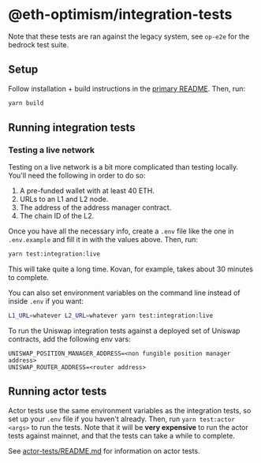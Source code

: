 # @eth-optimism/integration-tests

Note that these tests are ran against the legacy system, see `op-e2e` for
the bedrock test suite.

## Setup

Follow installation + build instructions in the [primary README](../README.md).
Then, run:

```bash
yarn build
```

## Running integration tests

### Testing a live network

Testing on a live network is a bit more complicated than testing locally. You'll need the following in order to do so:

1. A pre-funded wallet with at least 40 ETH.
2. URLs to an L1 and L2 node.
3. The address of the address manager contract.
4. The chain ID of the L2.

Once you have all the necessary info, create a `.env` file like the one in `.env.example` and fill it in with the values above. Then, run:

```bash
yarn test:integration:live
```

This will take quite a long time. Kovan, for example, takes about 30 minutes to complete.

You can also set environment variables on the command line instead of inside `.env` if you want:

```bash
L1_URL=whatever L2_URL=whatever yarn test:integration:live
```

To run the Uniswap integration tests against a deployed set of Uniswap contracts, add the following env vars:

```
UNISWAP_POSITION_MANAGER_ADDRESS=<non fungible position manager address>
UNISWAP_ROUTER_ADDRESS=<router address>
```


## Running actor tests

Actor tests use the same environment variables as the integration tests, so set up your `.env` file if you haven't
already. Then, run `yarn test:actor <args>` to run the tests. Note that it will be **very expensive** to run the actor
tests against mainnet, and that the tests can take a while to complete.

See [actor-tests/README.md](actor-tests/README.md) for information on actor tests. 

